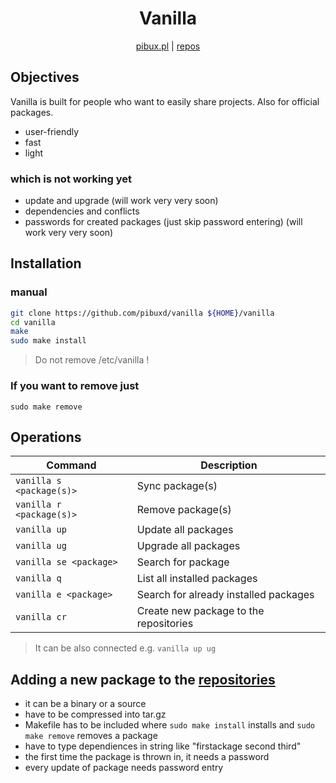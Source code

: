 <div align="center">
<h1>Vanilla</h1>

[pibux.pl](https://pibux.pl) | [repos](https://pibux.pl/repos)
</div>
<div align="center">
</div>

## Objectives
Vanilla is built for people who want to easily share projects. Also for official packages.
+ user-friendly
+ fast
+ light

### which is not working yet
+ update and upgrade (will work very very soon)
+ dependencies and conflicts
+ passwords for created packages (just skip password entering) (will work very very soon)

## Installation
### manual
```sh 
git clone https://github.com/pibuxd/vanilla ${HOME}/vanilla
cd vanilla
make
sudo make install
```
> Do not remove /etc/vanilla !

### If you want to remove just
`sudo make remove`

## Operations

| Command                         | Description                                                                                                                                         |
| ------------------------------- | --------------------------------------------------------------------------------------------------------------------------------------------------- |
| `vanilla s <package(s)>`             | Sync package(s) |
| `vanilla r <package(s)>`                       | Remove package(s)|
| `vanilla up`                       | Update all packages |
| `vanilla ug`          | Upgrade all packages|
| `vanilla se <package>`                | Search for package|
| `vanilla q` | List all installed packages|
| `vanilla e <package>` | Search for already installed packages|
| `vanilla cr` | Create new package to the repositories|
> It can be also connected e.g. `vanilla up ug`
## Adding a new package to the [repositories]("https://pibux.pl/repos")
+ it can be a binary or a source
+ have to be compressed into tar.gz
+ Makefile has to be included where `sudo make install` installs and `sudo make remove` removes a package
+ have to type dependiences in string like "firstackage second third"
+ the first time the package is thrown in, it needs a password
+ every update of package needs password entry

